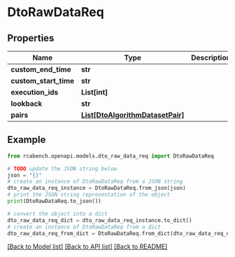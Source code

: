 # DtoRawDataReq


## Properties

Name | Type | Description | Notes
------------ | ------------- | ------------- | -------------
**custom_end_time** | **str** |  | [optional] 
**custom_start_time** | **str** |  | [optional] 
**execution_ids** | **List[int]** |  | [optional] 
**lookback** | **str** |  | [optional] 
**pairs** | [**List[DtoAlgorithmDatasetPair]**](DtoAlgorithmDatasetPair.md) |  | [optional] 

## Example

```python
from rcabench.openapi.models.dto_raw_data_req import DtoRawDataReq

# TODO update the JSON string below
json = "{}"
# create an instance of DtoRawDataReq from a JSON string
dto_raw_data_req_instance = DtoRawDataReq.from_json(json)
# print the JSON string representation of the object
print(DtoRawDataReq.to_json())

# convert the object into a dict
dto_raw_data_req_dict = dto_raw_data_req_instance.to_dict()
# create an instance of DtoRawDataReq from a dict
dto_raw_data_req_from_dict = DtoRawDataReq.from_dict(dto_raw_data_req_dict)
```
[[Back to Model list]](../README.md#documentation-for-models) [[Back to API list]](../README.md#documentation-for-api-endpoints) [[Back to README]](../README.md)


